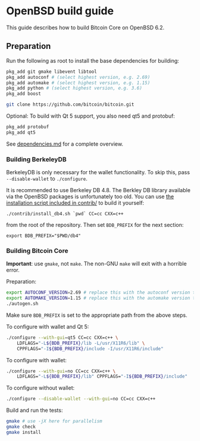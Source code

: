 OpenBSD build guide
======================
This guide describes how to build Bitcoin Core on OpenBSD 6.2.


Preparation
-------------

Run the following as root to install the base dependencies for building:

```bash
pkg_add git gmake libevent libtool
pkg_add autoconf # (select highest version, e.g. 2.69)
pkg_add automake # (select highest version, e.g. 1.15)
pkg_add python # (select highest version, e.g. 3.6)
pkg_add boost

git clone https://github.com/bitcoin/bitcoin.git
```

Optional: To build with Qt 5 support, you also need qt5 and protobuf:
```bash
pkg_add protobuf
pkg_add qt5
```

See [dependencies.md](dependencies.md) for a complete overview.


### Building BerkeleyDB

BerkeleyDB is only necessary for the wallet functionality. To skip this,
pass `--disable-wallet` to `./configure`.

It is recommended to use Berkeley DB 4.8. The Berkley DB library available via the OpenBSD packages is unfortunately too old.
You can use [the installation script included
in contrib/](contrib/install_db4.sh) to build it yourself:

```shell
./contrib/install_db4.sh `pwd` CC=cc CXX=c++
```

from the root of the repository. Then set `BDB_PREFIX` for the next section:

```shell
export BDB_PREFIX="$PWD/db4"
```

### Building Bitcoin Core

**Important**: use `gmake`, not `make`. The non-GNU `make` will exit with a horrible error.

Preparation:
```bash
export AUTOCONF_VERSION=2.69 # replace this with the autoconf version that you installed
export AUTOMAKE_VERSION=1.15 # replace this with the automake version that you installed
./autogen.sh
```
Make sure `BDB_PREFIX` is set to the appropriate path from the above steps.

To configure with wallet and Qt 5:
```bash
./configure --with-gui=qt5 CC=cc CXX=c++ \
    LDFLAGS="-L${BDB_PREFIX}/lib -L/usr/X11R6/lib" \
    CPPFLAGS="-I${BDB_PREFIX}/include -I/usr/X11R6/include"
```

To configure with wallet:
```bash
./configure --with-gui=no CC=cc CXX=c++ \
    LDFLAGS="-L${BDB_PREFIX}/lib" CPPFLAGS="-I${BDB_PREFIX}/include"
```

To configure without wallet:
```bash
./configure --disable-wallet --with-gui=no CC=cc CXX=c++
```

Build and run the tests:
```bash
gmake # use -jX here for parallelism
gmake check
gmake install
```
